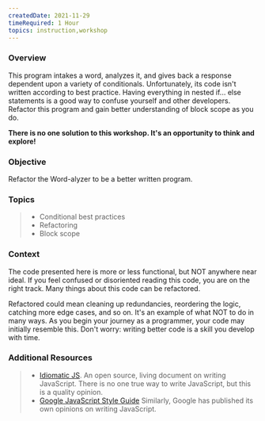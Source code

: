 ```yaml
---
createdDate: 2021-11-29
timeRequired: 1 Hour
topics: instruction,workshop
---
```


### Overview

This program intakes a word, analyzes it, and gives back a response dependent upon a variety of conditionals. Unfortunately, its code isn't written according to best practice. Having everything in nested if... else statements is a good way to confuse yourself and other developers. Refactor this program and gain better understanding of block scope as you do.

**There is no one solution to this workshop. It's an opportunity to think and explore!**

### Objective

Refactor the Word-alyzer to be a better written program.

### Topics

> - Conditional best practices
> - Refactoring
> - Block scope

### Context

The code presented here is more or less functional, but NOT anywhere near ideal. If you feel confused or disoriented reading this code, you are on the right track. Many things about this code can be refactored.

Refactored could mean cleaning up redundancies, reordering the logic, catching more edge cases, and so on. It's an example of what NOT to do in many ways. As you begin your journey as a programmer, your code may initially resemble this. Don't worry: writing better code is a skill you develop with time.

### Additional Resources

> - [Idiomatic JS](https://github.com/rwaldron/idiomatic.js). An open source, living document on writing JavaScript. There is no one true way to write JavaScript, but this is a quality opinion.
> - [Google JavaScript Style Guide](https://google.github.io/styleguide/jsguide.html) Similarly, Google has published its own opinions on writing JavaScript.
